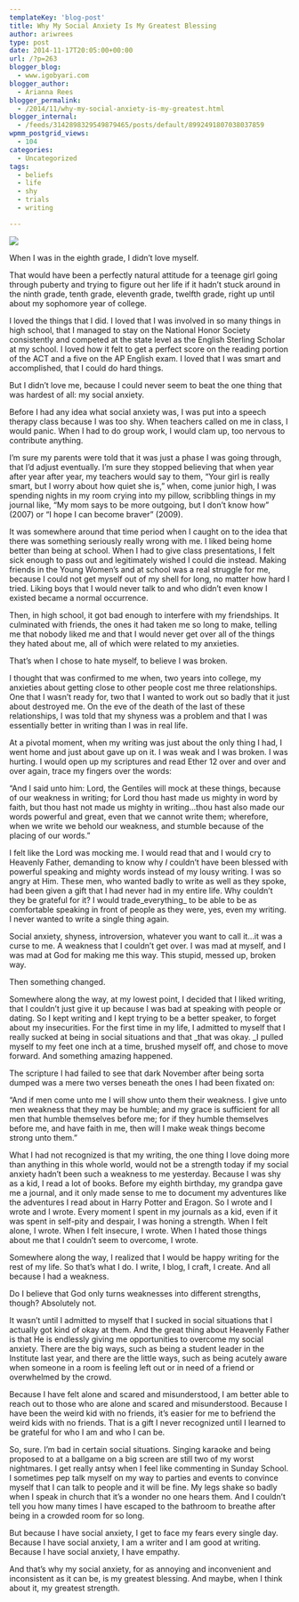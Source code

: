 ```yaml
---
templateKey: 'blog-post'
title: Why My Social Anxiety Is My Greatest Blessing
author: ariwrees
type: post
date: 2014-11-17T20:05:00+00:00
url: /?p=263
blogger_blog:
  - www.igobyari.com
blogger_author:
  - Arianna Rees
blogger_permalink:
  - /2014/11/why-my-social-anxiety-is-my-greatest.html
blogger_internal:
  - /feeds/3142898329549879465/posts/default/8992491807038037859
wpmm_postgrid_views:
  - 104
categories:
  - Uncategorized
tags:
  - beliefs
  - life
  - shy
  - trials
  - writing

---
```

[![](https://www.igobyari.com/wp-content/uploads/2014/11/social2Banxiety.png)](https://www.igobyari.com/wp-content/uploads/2014/11/social2Banxiety.png)

When I was in the eighth grade, I didn’t love myself.

That would have been a perfectly natural attitude for a teenage girl going through puberty and trying to figure out her life if it hadn’t stuck around in the ninth grade, tenth grade, eleventh grade, twelfth grade, right up until about my sophomore year of college.

I loved the things that I did. I loved that I was involved in so many things in high school, that I managed to stay on the National Honor Society consistently and competed at the state level as the English Sterling Scholar at my school. I loved how it felt to get a perfect score on the reading portion of the ACT and a five on the AP English exam. I loved that I was smart and accomplished, that I could do hard things.

But I didn’t love me, because I could never seem to beat the one thing that was hardest of all: my social anxiety.

Before I had any idea what social anxiety was, I was put into a speech therapy class because I was too shy. When teachers called on me in class, I would panic. When I had to do group work, I would clam up, too nervous to contribute anything.

I’m sure my parents were told that it was just a phase I was going through, that I’d adjust eventually. I’m sure they stopped believing that when year after year after year, my teachers would say to them, “Your girl is really smart, but I worry about how quiet she is,” when, come junior high, I was spending nights in my room crying into my pillow, scribbling things in my journal like, “My mom says to be more outgoing, but I don’t know how” (2007) or “I hope I can become braver” (2009). 

It was somewhere around that time period when I caught on to the idea that there was something seriously really wrong with me. I liked being home better than being at school. When I had to give class presentations, I felt sick enough to pass out and legitimately wished I could die instead. Making friends in the Young Women’s and at school was a real struggle for me, because I could not get myself out of my shell for long, no matter how hard I tried. Liking boys that I would never talk to and who didn’t even know I existed became a normal occurrence.

Then, in high school, it got bad enough to interfere with my friendships. It culminated with friends, the ones it had taken me so long to make, telling me that nobody liked me and that I would never get over all of the things they hated about me, all of which were related to my anxieties.

That’s when I chose to hate myself, to believe I was broken.

I thought that was confirmed to me when, two years into college, my anxieties about getting close to other people cost me three relationships. One that I wasn’t ready for, two that I wanted to work out so badly that it just about destroyed me. On the eve of the death of the last of these relationships, I was told that my shyness was a problem and that I was essentially better in writing than I was in real life.

At a pivotal moment, when my writing was just about the only thing I had, I went home and just about gave up on it. I was weak and I was broken. I was hurting. I would open up my scriptures and read Ether 12 over and over and over again, trace my fingers over the words:

“And I said unto him: Lord, the Gentiles will mock at these things, because of our weakness in writing; for Lord thou hast made us mighty in word by faith, but thou hast not made us mighty in writing…thou hast also made our words powerful and great, even that we cannot write them; wherefore, when we write we behold our weakness, and stumble because of the placing of our words.”

I felt like the Lord was mocking me. I would read that and I would cry to Heavenly Father, demanding to know why _I_ couldn’t have been blessed with powerful speaking and mighty words instead of my lousy writing. I was so angry at Him. These men, who wanted badly to write as well as they spoke, had been given a gift that I had never had in my entire life. Why couldn’t they be grateful for it? I would trade_everything_ to be able to be as comfortable speaking in front of people as they were, yes, even my writing. I never wanted to write a single thing again.

Social anxiety, shyness, introversion, whatever you want to call it…it was a curse to me. A weakness that I couldn’t get over. I was mad at myself, and I was mad at God for making me this way. This stupid, messed up, broken way.

Then something changed.

Somewhere along the way, at my lowest point, I decided that I liked writing, that I couldn’t just give it up because I was bad at speaking with people or dating. So I kept writing and I kept trying to be a better speaker, to forget about my insecurities. For the first time in my life, I admitted to myself that I really sucked at being in social situations and that _that was okay. _I pulled myself to my feet one inch at a time, brushed myself off, and chose to move forward. And something amazing happened.

The scripture I had failed to see that dark November after being sorta dumped was a mere two verses beneath the ones I had been fixated on:

“And if men come unto me I will show unto them their weakness. I give unto men weakness that they may be humble; and my grace is sufficient for all men that humble themselves before me; for if they humble themselves before me, and have faith in me, then will I make weak things become strong unto them.”

What I had not recognized is that my writing, the one thing I love doing more than anything in this whole world, would not be a strength today if my social anxiety hadn’t been such a weakness to me yesterday. Because I was shy as a kid, I read a lot of books. Before my eighth birthday, my grandpa gave me a journal, and it only made sense to me to document my adventures like the adventures I read about in Harry Potter and Eragon. So I wrote and I wrote and I wrote. Every moment I spent in my journals as a kid, even if it was spent in self-pity and despair, I was honing a strength. When I felt alone, I wrote. When I felt insecure, I wrote. When I hated those things about me that I couldn’t seem to overcome, I wrote.

Somewhere along the way, I realized that I would be happy writing for the rest of my life. So that’s what I do. I write, I blog, I craft, I create. And all because I had a weakness.

Do I believe that God only turns weaknesses into different strengths, though? Absolutely not.

It wasn’t until I admitted to myself that I sucked in social situations that I actually got kind of okay at them. And the great thing about Heavenly Father is that He is endlessly giving me opportunities to overcome my social anxiety. There are the big ways, such as being a student leader in the Institute last year, and there are the little ways, such as being acutely aware when someone in a room is feeling left out or in need of a friend or overwhelmed by the crowd.

Because I have felt alone and scared and misunderstood, I am better able to reach out to those who are alone and scared and misunderstood. Because I have been the weird kid with no friends, it’s easier for me to befriend the weird kids with no friends. That is a gift I never recognized until I learned to be grateful for who I am and who I can be.

So, sure. I’m bad in certain social situations. Singing karaoke and being proposed to at a ballgame on a big screen are still two of my worst nightmares. I get really antsy when I feel like commenting in Sunday School. I sometimes pep talk myself on my way to parties and events to convince myself that I can talk to people and it will be fine. My legs shake so badly when I speak in church that it’s a wonder no one hears them. And I couldn’t tell you how many times I have escaped to the bathroom to breathe after being in a crowded room for so long.

But because I have social anxiety, I get to face my fears every single day. Because I have social anxiety, I am a writer and I am good at writing. Because I have social anxiety, I have empathy.

And that’s why my social anxiety, for as annoying and inconvenient and inconsistent as it can be, is my greatest blessing. And maybe, when I think about it, my greatest strength.